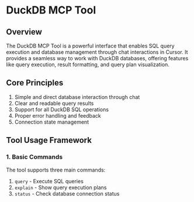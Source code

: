 # DuckDB MCP Tool

## Overview
The DuckDB MCP Tool is a powerful interface that enables SQL query execution and database management through chat interactions in Cursor. It provides a seamless way to work with DuckDB databases, offering features like query execution, result formatting, and query plan visualization.

## Core Principles
1. Simple and direct database interaction through chat
2. Clear and readable query results
3. Support for all DuckDB SQL operations
4. Proper error handling and feedback
5. Connection state management

## Tool Usage Framework

### 1. Basic Commands
The tool supports three main commands:
1. `query` - Execute SQL queries
2. `explain` - Show query execution plans
3. `status` - Check database connection status
 